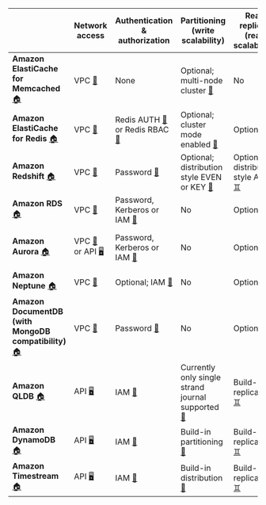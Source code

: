 |  | Network access | Authentication & authorization | Partitioning<br/>(write scalability) | Read replicas<br/>(read scalability) | High availability<br/>(failover) | Encryption<br/>at rest | Encryption<br/>in transit |
|---|---|---|---|---|---|---|---|
| **Amazon ElastiCache for Memcached** [🏠][ecm1] | VPC [🔗][ecm2] | None | Optional; multi-node cluster [🍕][ecm4] | No | No [🔥][ecm6] | No [🔓][ecm7] | Yes [🔏][ecm8] |
| **Amazon ElastiCache for Redis** [🏠][ecr1] | VPC [🔗][ecr2] | Redis AUTH [🧍][ecr3a]<br/> or Redis RBAC [🧍][ecr3b] | Optional; cluster mode enabled [🍕][ecr4] | Optional [♊][ecr5] | Failover to replica [🧯][ecr6] | Optional; KMS [🔐][ecr7]| Optional [🔏][ecr8] |
| **Amazon Redshift** [🏠][red1] | VPC [🔗][red2]  | Password [🧍][red3] | Optional; distribution style EVEN or KEY [🍕][red4] | Optional; distribution style ALL [♊][red5] | Automatic restore from backup | Optional; KMS or HSM [🔐][red7] | Optional [🔏][red8] |
| **Amazon RDS** [🏠][rds1] | VPC [🔗][rds2] | Password, Kerberos or IAM [🧍][rds3] |  No | Optional [♊][rds5] | Failover to secondary [🧯][rds6] | Optional; KMS [🔐][rds7] | Optional [🔏][rds8] |
| **Amazon Aurora** [🏠][aur1] | VPC [🔗][aur2a] or API [🖥️][aur2b] | Password, Kerberos or IAM [🧍][aur3] | No | Optional [♊][aur5] | Failover to replica [🧯][aur6a]<br/>or Multi-master [🧯][aur6b] | Optional; KMS [🔐][aur7] | Optional [🔏][aur8] |
| **Amazon Neptune** [🏠][nep1] | VPC [🔗][nep2] | Optional; IAM [🧍][nep3] | No | Optional [♊][nep5] | Failover to replica [🧯][nep6] | Optional; KMS [🔐][nep7] | Yes [🔏][nep8] |
| **Amazon DocumentDB (with MongoDB compatibility)** [🏠][doc1] | VPC [🔗][doc2] | Password [🧍][doc3] | No | Optional [♊][doc5] | Failover to replica [🧯][doc6] | Optional; KMS [🔐][doc7] | Yes [🔏][doc8] |
| **Amazon QLDB** [🏠][qld1] | API [🖥️][qld2] | IAM [🧍][qld3] | Currently only single strand journal supported [🍕][qld4] | Build-in replication [♊][qld5] | Build-in HA [🧯][qld6] | Yes; KMS [🔐][qld7] | Yes [🔏][qld8] |
| **Amazon DynamoDB** [🏠][ddb1] | API [🖥️][ddb2] | IAM [🧍][ddb3] | Build-in partitioning [🍕][ddb4] | Build-in replication [♊][ddb5] | Build-in HA [🧯][ddb6] | Yes; KMS [🔐][ddb7] | Yes [🔏][ddb8] |
| **Amazon Timestream** [🏠][tim1] | API [🖥️][tim2] | IAM [🧍][tim3] | Build-in distribution [🍕][tim4] | Build-in replication [♊][tim5] | Build-in HA [🧯][tim6] | Yes; KMS [🔐][tim7] | Yes [🔏][tim8] |

[ecm1]: https://aws.amazon.com/elasticache/memcached/
[ecm2]: https://docs.aws.amazon.com/AmazonElastiCache/latest/mem-ug/VPCs.html
[ecm4]: https://docs.aws.amazon.com/AmazonElastiCache/latest/mem-ug/Clusters.AddNode.html
[ecm6]: https://docs.aws.amazon.com/AmazonElastiCache/latest/mem-ug/FaultTolerance.html
[ecm7]: https://docs.aws.amazon.com/AmazonElastiCache/latest/mem-ug/Security.html
[ecm8]: https://docs.aws.amazon.com/AmazonElastiCache/latest/mem-ug/infrastructure-security.html

[ecr1]: https://aws.amazon.com/elasticache/redis/
[ecr2]: https://docs.aws.amazon.com/AmazonElastiCache/latest/red-ug/VPCs.html
[ecr3a]: https://docs.aws.amazon.com/AmazonElastiCache/latest/red-ug/auth.html
[ecr3b]: https://docs.aws.amazon.com/AmazonElastiCache/latest/red-ug/Clusters.RBAC.html
[ecr4]: https://docs.aws.amazon.com/AmazonElastiCache/latest/red-ug/Replication.Redis.Groups.html#Replication.Redis.Groups.Cluster
[ecr5]: https://docs.aws.amazon.com/AmazonElastiCache/latest/red-ug/increase-decrease-replica-count.html
[ecr6]: https://docs.aws.amazon.com/AmazonElastiCache/latest/red-ug/AutoFailover.html
[ecr7]: https://docs.aws.amazon.com/AmazonElastiCache/latest/red-ug/at-rest-encryption.html
[ecr8]: https://docs.aws.amazon.com/AmazonElastiCache/latest/red-ug/in-transit-encryption.html

[red1]: https://aws.amazon.com/redshift/
[red2]: https://docs.aws.amazon.com/redshift/latest/mgmt/managing-clusters-vpc.html
[red3]: https://docs.aws.amazon.com/redshift/latest/dg/r_Users.html
[red4]: https://docs.aws.amazon.com/redshift/latest/dg/c_choosing_dist_sort.html
[red5]: https://docs.aws.amazon.com/redshift/latest/dg/c_choosing_dist_sort.html
[red7]: https://docs.aws.amazon.com/redshift/latest/mgmt/working-with-db-encryption.html
[red8]: https://docs.aws.amazon.com/redshift/latest/mgmt/security-encryption-in-transit.html

[rds1]: https://aws.amazon.com/rds/
[rds2]: https://docs.aws.amazon.com/AmazonRDS/latest/UserGuide/USER_VPC.html
[rds3]: https://docs.aws.amazon.com/AmazonRDS/latest/UserGuide/database-authentication.html
[rds5]: https://docs.aws.amazon.com/AmazonRDS/latest/UserGuide/USER_ReadRepl.html
[rds6]: https://docs.aws.amazon.com/AmazonRDS/latest/UserGuide/Concepts.MultiAZ.html
[rds7]: https://docs.aws.amazon.com/AmazonRDS/latest/UserGuide/Overview.Encryption.html
[rds8]: https://docs.aws.amazon.com/AmazonRDS/latest/UserGuide/UsingWithRDS.SSL.html

[aur1]: https://aws.amazon.com/rds/aurora/
[aur2a]: https://docs.aws.amazon.com/AmazonRDS/latest/AuroraUserGuide/USER_VPC.html
[aur2b]: https://docs.aws.amazon.com/AmazonRDS/latest/AuroraUserGuide/data-api.html
[aur3]: https://docs.aws.amazon.com/AmazonRDS/latest/AuroraUserGuide/database-authentication.html
[aur5]: https://docs.aws.amazon.com/AmazonRDS/latest/AuroraUserGuide/Aurora.Replication.html
[aur6a]: https://docs.aws.amazon.com/AmazonRDS/latest/AuroraUserGuide/Concepts.AuroraHighAvailability.html
[aur6b]: https://docs.aws.amazon.com/AmazonRDS/latest/AuroraUserGuide/aurora-multi-master.html
[aur7]: https://docs.aws.amazon.com/AmazonRDS/latest/AuroraUserGuide/Overview.Encryption.html
[aur8]: https://docs.aws.amazon.com/AmazonRDS/latest/AuroraUserGuide/UsingWithRDS.SSL.html

[nep1]: https://aws.amazon.com/neptune/
[nep2]: https://docs.aws.amazon.com/neptune/latest/userguide/security-vpc.html
[nep3]: https://docs.aws.amazon.com/neptune/latest/userguide/iam-auth-connecting.html
[nep5]: https://docs.aws.amazon.com/neptune/latest/userguide/manage-console-add-replicas.html
[nep6]: https://docs.aws.amazon.com/neptune/latest/apiref/API_FailoverDBCluster.html
[nep7]: https://docs.aws.amazon.com/neptune/latest/userguide/encrypt.html
[nep8]: https://docs.aws.amazon.com/neptune/latest/userguide/security-ssl.html

[doc1]: https://aws.amazon.com/documentdb/
[doc2]: https://docs.aws.amazon.com/documentdb/latest/developerguide/document-db-subnet-groups.html
[doc3]: https://docs.aws.amazon.com/documentdb/latest/developerguide/security.managing-users.html
[doc5]: https://docs.aws.amazon.com/documentdb/latest/developerguide/replication.html
[doc6]: https://docs.aws.amazon.com/documentdb/latest/developerguide/failover.html
[doc7]: https://docs.aws.amazon.com/documentdb/latest/developerguide/encryption-at-rest.html
[doc8]: https://docs.aws.amazon.com/documentdb/latest/developerguide/security.encryption.ssl.html

[qld1]: https://aws.amazon.com/qldb/
[qld2]: https://docs.aws.amazon.com/qldb/latest/developerguide/API_QLDB-Session_SendCommand.html
[qld3]: https://docs.aws.amazon.com/qldb/latest/developerguide/getting-started-standard-mode.html
[qld4]: https://docs.aws.amazon.com/qldb/latest/developerguide/ledger-structure.html#ledger-structure.transactions
[qld5]: https://docs.aws.amazon.com/qldb/latest/developerguide/disaster-recovery-resiliency.html
[qld6]: https://docs.aws.amazon.com/qldb/latest/developerguide/disaster-recovery-resiliency.html
[qld7]: https://docs.aws.amazon.com/qldb/latest/developerguide/encryption-at-rest.html
[qld8]: https://docs.aws.amazon.com/qldb/latest/developerguide/encryption-in-transit.html

[ddb1]: https://aws.amazon.com/dynamodb/
[ddb2]: https://docs.aws.amazon.com/amazondynamodb/latest/developerguide/HowItWorks.API.html#HowItWorks.API.DataPlane
[ddb3]: https://docs.aws.amazon.com/service-authorization/latest/reference/list_amazondynamodb.html
[ddb4]: https://docs.aws.amazon.com/amazondynamodb/latest/developerguide/HowItWorks.CoreComponents.html#HowItWorks.CoreComponents.PrimaryKey
[ddb5]: https://docs.aws.amazon.com/amazondynamodb/latest/developerguide/HowItWorks.ReadConsistency.html
[ddb6]: https://docs.aws.amazon.com/amazondynamodb/latest/developerguide/disaster-recovery-resiliency.html
[ddb7]: https://docs.aws.amazon.com/amazondynamodb/latest/developerguide/EncryptionAtRest.html
[ddb8]: https://docs.aws.amazon.com/amazondynamodb/latest/developerguide/inter-network-traffic-privacy.html

[tim1]: https://aws.amazon.com/timestream/
[tim2]: https://docs.aws.amazon.com/timestream/latest/developerguide/API_Reference.html
[tim3]: https://docs.aws.amazon.com/service-authorization/latest/reference/list_amazontimestream.html
[tim4]: https://docs.aws.amazon.com/timestream/latest/developerguide/architecture.html
[tim5]: https://docs.aws.amazon.com/timestream/latest/developerguide/architecture.html
[tim6]: https://docs.aws.amazon.com/timestream/latest/developerguide/disaster-recovery-resiliency.html
[tim7]: https://docs.aws.amazon.com/timestream/latest/developerguide/EncryptionAtRest.html
[tim8]: https://docs.aws.amazon.com/timestream/latest/developerguide/EncryptionInTransit.html
